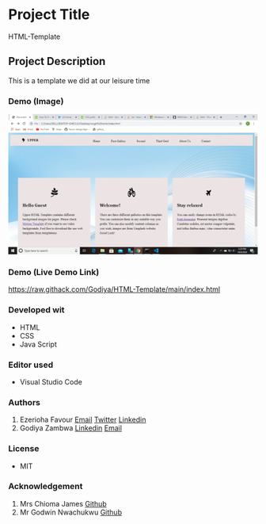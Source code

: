 # Project Title
 HTML-Template

## Project Description
This is a template we did at our leisure time

### Demo (Image)
![A_Screenshot_of_this_project](/pix/templateImage.png/ )

### Demo (Live Demo Link)
https://raw.githack.com/Godiya/HTML-Template/main/index.html


### Developed wit
* HTML
* CSS
* Java Script

### Editor used
* Visual Studio Code

### Authors
1.  Ezerioha Favour
  [Email](favourmje@gmail.com)
  [Twitter](@FavourMaryjane)
  [Linkedin](www.likedin.com/in/favour-maryjane-1633b919a)
2. Godiya Zambwa 
  [Linkedin](https://www.linkedin.com/in/godiya-zambwa-9343ab1a4) 
  [Email](godiyazambwa@gmail.com)

### License
* MIT 

### Acknowledgement
1. Mrs Chioma James [Github](https://github.com/Chiomy)
2. Mr Godwin Nwachukwu [Github](https://github.com/Gnwin)


